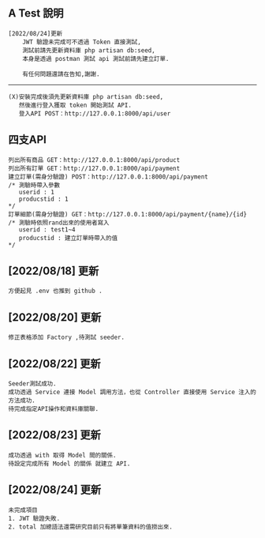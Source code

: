 ## A Test 說明
    [2022/08/24]更新
        JWT 驗證未完成可不透過 Token 直接測試,
        測試前請先更新資料庫 php artisan db:seed,
        本身是透過 postman 測試 api 測試前請先建立訂單.

        有任何問題還請在告知,謝謝.
        
------------------------------------------------------------------------------------------------
    (X)安裝完成後須先更新資料庫 php artisan db:seed,
       然後進行登入獲取 token 開始測試 API.
       登入API POST：http://127.0.0.1:8000/api/user
    
## 四支API
    列出所有商品 GET：http://127.0.0.1:8000/api/product
    列出所有訂單 GET：http://127.0.0.1:8000/api/payment
    建立訂單(需身分驗證) POST：http://127.0.0.1:8000/api/payment
    /* 測驗時帶入參數
       userid : 1
       producstid : 1
    */
    訂單細節(需身分驗證) GET：http://127.0.0.1:8000/api/payment/{name}/{id}
    /* 測驗時依照rand出來的使用者寫入
       userid : test1~4
       producstid : 建立訂單時帶入的值
    */
## [2022/08/18] 更新
    方便起見 .env 也推到 github .
## [2022/08/20] 更新
    修正表格添加 Factory ,待測試 seeder.
## [2022/08/22] 更新
    Seeder測試成功.
    成功透過 Service 連接 Model 調用方法，也從 Controller 直接使用 Service 注入的方法成功.
    待完成指定API操作和資料庫關聯.
## [2022/08/23] 更新
    成功透過 with 取得 Model 間的關係.
    待設定完成所有 Model 的關係 就建立 API.
## [2022/08/24] 更新
    未完成項目
    1. JWT 驗證失敗.
    2. total 加總語法還需研究目前只有將單筆資料的值撈出來.


